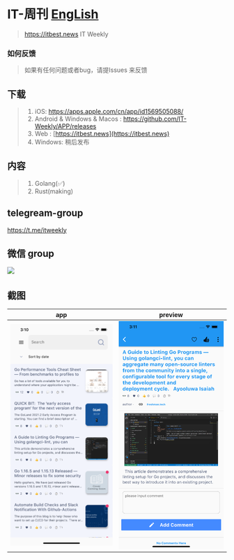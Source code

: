 
# IT-周刊  [EngLish](README.md)
> https://itbest.news  IT Weekly 

### 如何反馈

>如果有任何问题或者bug，请提Issues 来反馈

## 下载

> 1. iOS: https://apps.apple.com/cn/app/id1569505088/ 
> 2. Android & Windows & Macos : https://github.com/IT-Weekly/APP/releases
> 3. Web : [https://itbest.news](https://itbest.news)
> 4. Windows: 稍后发布 

## 内容
> 1. Golang(✅)
> 2. Rust(making)
> 
## telegream-group
https://t.me/itweekly

## 微信 group
<img src="https://itbest.news/static/wx-group1.png" width="200"> 

## 截图
|          app                      |                 preview               |
| --------------------------------- | --------------------------------- |
| <img src="img/1.png" width="300">  |  <img src="img/2.png" width="300">  |

 
